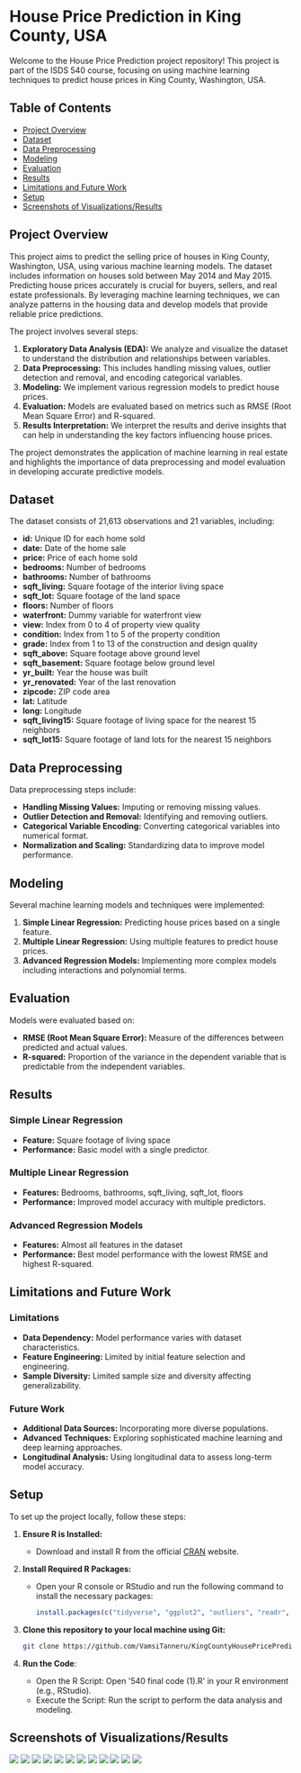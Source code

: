 # House Price Prediction in King County, USA

Welcome to the House Price Prediction project repository! This project is part of the ISDS 540 course, focusing on using machine learning techniques to predict house prices in King County, Washington, USA.

## Table of Contents

- [Project Overview](#project-overview)
- [Dataset](#dataset)
- [Data Preprocessing](#data-preprocessing)
- [Modeling](#modeling)
- [Evaluation](#evaluation)
- [Results](#results)
- [Limitations and Future Work](#limitations-and-future-work)
- [Setup](#setup)
- [Screenshots of Visualizations/Results](#screenshots-of-visualizationsresults)


## Project Overview

This project aims to predict the selling price of houses in King County, Washington, USA, using various machine learning models. The dataset includes information on houses sold between May 2014 and May 2015. Predicting house prices accurately is crucial for buyers, sellers, and real estate professionals. By leveraging machine learning techniques, we can analyze patterns in the housing data and develop models that provide reliable price predictions.

The project involves several steps:

1. **Exploratory Data Analysis (EDA):** We analyze and visualize the dataset to understand the distribution and relationships between variables.
2. **Data Preprocessing:** This includes handling missing values, outlier detection and removal, and encoding categorical variables.
3. **Modeling:** We implement various regression models to predict house prices.
4. **Evaluation:** Models are evaluated based on metrics such as RMSE (Root Mean Square Error) and R-squared.
5. **Results Interpretation:** We interpret the results and derive insights that can help in understanding the key factors influencing house prices.

The project demonstrates the application of machine learning in real estate and highlights the importance of data preprocessing and model evaluation in developing accurate predictive models.

## Dataset

The dataset consists of 21,613 observations and 21 variables, including:

- **id:** Unique ID for each home sold
- **date:** Date of the home sale
- **price:** Price of each home sold
- **bedrooms:** Number of bedrooms
- **bathrooms:** Number of bathrooms
- **sqft_living:** Square footage of the interior living space
- **sqft_lot:** Square footage of the land space
- **floors:** Number of floors
- **waterfront:** Dummy variable for waterfront view
- **view:** Index from 0 to 4 of property view quality
- **condition:** Index from 1 to 5 of the property condition
- **grade:** Index from 1 to 13 of the construction and design quality
- **sqft_above:** Square footage above ground level
- **sqft_basement:** Square footage below ground level
- **yr_built:** Year the house was built
- **yr_renovated:** Year of the last renovation
- **zipcode:** ZIP code area
- **lat:** Latitude
- **long:** Longitude
- **sqft_living15:** Square footage of living space for the nearest 15 neighbors
- **sqft_lot15:** Square footage of land lots for the nearest 15 neighbors

## Data Preprocessing

Data preprocessing steps include:

- **Handling Missing Values:** Imputing or removing missing values.
- **Outlier Detection and Removal:** Identifying and removing outliers.
- **Categorical Variable Encoding:** Converting categorical variables into numerical format.
- **Normalization and Scaling:** Standardizing data to improve model performance.

## Modeling

Several machine learning models and techniques were implemented:

1. **Simple Linear Regression:** Predicting house prices based on a single feature.
2. **Multiple Linear Regression:** Using multiple features to predict house prices.
3. **Advanced Regression Models:** Implementing more complex models including interactions and polynomial terms.

## Evaluation

Models were evaluated based on:

- **RMSE (Root Mean Square Error):** Measure of the differences between predicted and actual values.
- **R-squared:** Proportion of the variance in the dependent variable that is predictable from the independent variables.

## Results

### Simple Linear Regression
- **Feature:** Square footage of living space
- **Performance:** Basic model with a single predictor.

### Multiple Linear Regression
- **Features:** Bedrooms, bathrooms, sqft_living, sqft_lot, floors
- **Performance:** Improved model accuracy with multiple predictors.

### Advanced Regression Models
- **Features:** Almost all features in the dataset
- **Performance:** Best model performance with the lowest RMSE and highest R-squared.

## Limitations and Future Work

### Limitations
- **Data Dependency:** Model performance varies with dataset characteristics.
- **Feature Engineering:** Limited by initial feature selection and engineering.
- **Sample Diversity:** Limited sample size and diversity affecting generalizability.

### Future Work
- **Additional Data Sources:** Incorporating more diverse populations.
- **Advanced Techniques:** Exploring sophisticated machine learning and deep learning approaches.
- **Longitudinal Analysis:** Using longitudinal data to assess long-term model accuracy.

## Setup

To set up the project locally, follow these steps:

1. **Ensure R is Installed:**
   - Download and install R from the official [CRAN](https://cran.r-project.org/) website.

2. **Install Required R Packages:**
   - Open your R console or RStudio and run the following command to install the necessary packages:
     ```R
     install.packages(c("tidyverse", "ggplot2", "outliers", "readr", "broom", "corrplot", "jtools"))
     ```

3. **Clone this repository to your local machine using Git:**
   ```sh
   git clone https://github.com/VamsiTanneru/KingCountyHousePricePrediction.git

4. **Run the Code**:
   - Open the R Script:
     Open '540 final code (1).R' in your R environment (e.g., RStudio).
   - Execute the Script:
     Run the script to perform the data analysis and modeling.


## Screenshots of Visualizations/Results
![](screenshots/Picture1.jpg)
![](screenshots/Picture2.jpg)
![](screenshots/Picture3.jpg)
![](screenshots/Picture4.jpg)
![](screenshots/Picture5.jpg)
![](screenshots/Picture6.jpg)
![](screenshots/Picture7.jpg)
![](screenshots/Picture8.jpg)
![](screenshots/Picture9.jpg)
![](screenshots/Picture10.jpg)
![](screenshots/Picture11.jpg)
![](screenshots/Picture12.jpg)

